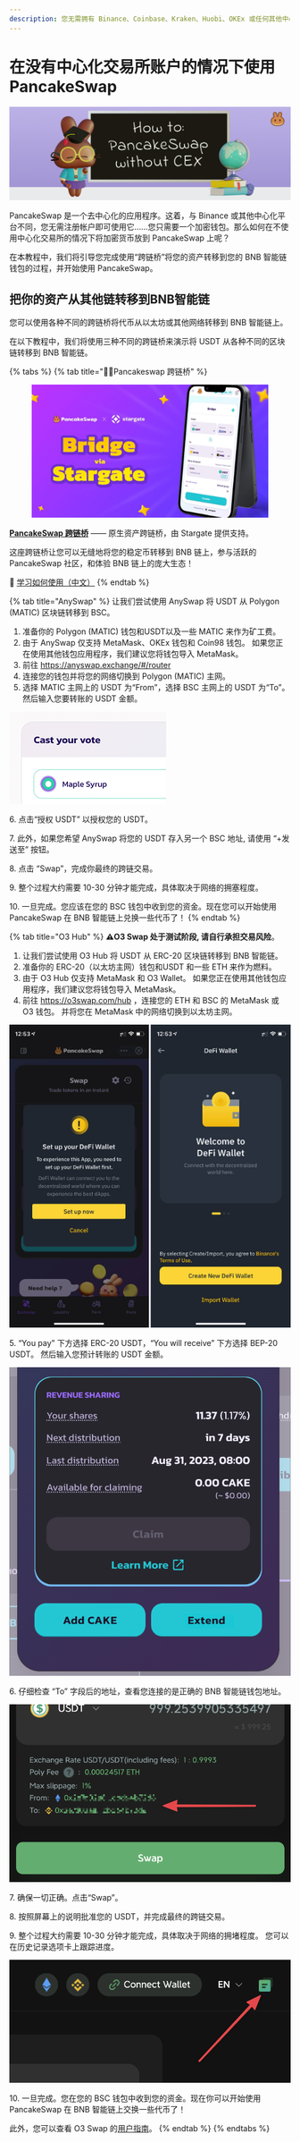 ```yaml
---
description: 您无需拥有 Binance、Coinbase、Kraken、Huobi、OKEx 或任何其他中心化交易所的账户即可开始使用 PancakeSwap！
---
```


# 在没有中心化交易所账户的情况下使用PancakeSwap

![](../.gitbook/assets/how-to-pancakeswap-without-cex-header.png)

PancakeSwap 是一个去中心化的应用程序。这着，与 Binance 或其他中心化平台不同，您无需注册帐户即可使用它……您只需要一个加密钱包。那么如何在不使用中心化交易所的情况下将加密货币放到 PancakeSwap 上呢？

在本教程中，我们将引导您完成使用“跨链桥”将您的资产转移到您的 BNB 智能链钱包的过程，并开始使用 PancakeSwap。

## 把你的资产从其他链转移到BNB智能链

您可以使用各种不同的跨链桥将代币从以太坊或其他网络转移到 BNB 智能链上。&#x20;

在以下教程中，我们将使用三种不同的跨链桥来演示将 USDT 从各种不同的区块链转移到 BNB 智能链。

{% tabs %}
{% tab title="🥞🌉Pancakeswap 跨链桥" %}
<figure><img src="../.gitbook/assets/image (1) (5).png" alt=""><figcaption></figcaption></figure>

[**PancakeSwap 跨链桥**](http://bridge.pancakeswap.finance/) —— 原生资产跨链桥，由 Stargate 提供支持。

这座跨链桥让您可以无缝地将您的稳定币转移到 BNB 链上，参与活跃的 PancakeSwap 社区，和体验 BNB 链上的庞大生态！

📖 [学习如何使用（中文）](https://medium.com/pancakeswap/%E9%9A%86%E9%87%8D%E4%BB%8B%E7%BB%8D-pancakeswap-bridge-%E7%94%B1-stargate-%E6%8F%90%E4%BE%9B%E6%8A%80%E6%9C%AF%E6%94%AF%E6%8C%81%E7%9A%84%E5%8E%9F%E7%94%9F%E8%B5%84%E4%BA%A7%E8%B7%A8%E9%93%BE%E6%A1%A5-95441c3bc67e)
{% endtab %}

{% tab title="AnySwap" %}
让我们尝试使用 AnySwap 将 USDT 从 Polygon (MATIC) 区块链转移到 BSC。

1. 准备你的 Polygon (MATIC) 钱包和USDT以及一些 MATIC 来作为矿工费。&#x20;
2. 由于 AnySwap 仅支持 MetaMask、OKEx 钱包和 Coin98 钱包。 如果您正在使用其他钱包应用程序，我们建议您将钱包导入 MetaMask。&#x20;
3. 前往 [https://anyswap.exchange/#/router ](https://anyswap.exchange/#/router)
4. 连接您的钱包并将您的网络切换到 Polygon (MATIC) 主网。&#x20;
5. 选择 MATIC 主网上的 USDT 为“From”，选择 BSC 主网上的 USDT 为“To”。 然后输入您要转账的 USDT 金额。

![](<../.gitbook/assets/image (135).png>)

6\. 点击“授权 USDT” 以授权您的 USDT。&#x20;

7\. 此外，如果您希望 AnySwap 将您的 USDT 存入另一个 BSC 地址, 请使用 “+发送至” 按钮。

8\. 点击 “Swap”，完成你最终的跨链交易。&#x20;

9\. 整个过程大约需要 10-30 分钟才能完成，具体取决于网络的拥塞程度。&#x20;

10\. 一旦完成。您应该在您的 BSC 钱包中收到您的资金。现在您可以开始使用 PancakeSwap 在 BNB 智能链上兑换一些代币了！
{% endtab %}

{% tab title="O3 Hub" %}
**⚠️O3 Swap 处于测试阶段, 请自行承担交易风险**。&#x20;

1. 让我们尝试使用 O3 Hub 将 USDT 从 ERC-20 区块链转移到 BNB 智能链。
2. 准备你的 ERC-20（以太坊主网）钱包和USDT 和一些 ETH 来作为燃料。
3. &#x20;由于 O3 Hub 仅支持 MetaMask 和 O3 Wallet。 如果您正在使用其他钱包应用程序，我们建议您将钱包导入 MetaMask。&#x20;
4. 前往 https://o3swap.com/hub ，连接您的 ETH 和 BSC 的 MetaMask 或 O3 钱包。 并将您在 MetaMask 中的网络切换到以太坊主网。

![](<../.gitbook/assets/image (55).png>)

5\.  “You pay” 下方选择 ERC-20 USDT，“You will receive” 下方选择 BEP-20 USDT。 然后输入您预计转账的 USDT 金额。

![](<../.gitbook/assets/image (167).png>)

6\. 仔细检查 “To” 字段后的地址，查看您连接的是正确的 BNB 智能链钱包地址。

![](<../.gitbook/assets/image (186).png>)

7\. 确保一切正确。点击“Swap”。&#x20;

8\. 按照屏幕上的说明批准您的 USDT，并完成最终的跨链交易。&#x20;

9\. 整个过程大约需要 10-30 分钟才能完成，具体取决于网络的拥堵程度。 您可以在历史记录选项卡上跟踪进度。

![](<../.gitbook/assets/image (207).png>)

10\. 一旦完成。您在您的 BSC 钱包中收到您的资金。现在你可以开始使用 PancakeSwap 在 BNB 智能链上交换一些代币了！

此外，您可以查看 O3 Swap 的[用户指南](https://docs.o3swap.com/o3-swap-v1/user-guide/hub#2.-hub-swap)。
{% endtab %}
{% endtabs %}
